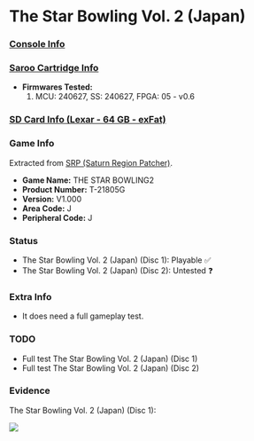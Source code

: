 # The Star Bowling Vol. 2 (Japan)

### [Console Info](../../../../../Info/Consoles/VA13/README.md)

### [Saroo Cartridge Info](../../../../../Info/Cartridges/GuangzhouSanStarOnlineShop/1.6/README.md)

- <b>Firmwares Tested:</b>
  1. MCU: 240627, SS: 240627, FPGA: 05 - v0.6

### [SD Card Info (Lexar - 64 GB - exFat)](../../../../../Info/SdCards/Lexar/64GB/exfat/README.md)

### Game Info

Extracted from [SRP (Saturn Region Patcher)](https://segaxtreme.net/resources/saturn-region-patcher.81/download).

- <b>Game Name:</b> THE STAR BOWLING2
- <b>Product Number:</b> T-21805G
- <b>Version:</b> V1.000
- <b>Area Code:</b> J
- <b>Peripheral Code:</b> J

### Status

- The Star Bowling Vol. 2 (Japan) (Disc 1): Playable :white_check_mark:
- The Star Bowling Vol. 2 (Japan) (Disc 2): Untested :question:

### Extra Info

- It does need a full gameplay test.

### TODO

- Full test The Star Bowling Vol. 2 (Japan) (Disc 1)
- Full test The Star Bowling Vol. 2 (Japan) (Disc 2)

### Evidence

The Star Bowling Vol. 2 (Japan) (Disc 1):

[![](https://img.youtube.com/vi/zBtEu1u3WYE/0.jpg)](https://www.youtube.com/watch?v=zBtEu1u3WYE)
